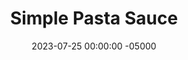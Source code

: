 ---
layout: post
title:  "Simple Pasta Sauce"
date:   2023-07-25 00:00:00 -05000
categories: 
- Recipes
- Sauces, etc.
permalink: /recipes/pasta-sauce
image: /assets/Food/Spreads, Sauces, Toppings/Pasta Sauce/sauce.jpg
ing: sauce-ing
facts: sauce-facts
Prep: 15
Rest: 
Cook: 150
Source1: 
Source2: 
tags: 
- marinara sauce
- pasta sauce
- red sauce
- crushed tomato
- italian
- basil
- onion
- parsley
- parsely
- garlic
- thyme
- italian seasoning
- red pepper
- pasta
- penne
- spaghetti squash
- linguini
Description: Here's a very simple homemade pasta sauce, starting from a humble can of crushed tomatoes. This yields enough sauce to flavor a pound of pasta or a whole spaghetti squash, maybe with some added meat and vegetables. It couldn't be easier, just saute an onion, and dump in the tomatoes and any desired spices. From there, just simmer as long as you like. I also use this to top pizzas as well!  Check out my posts for <a href="spaghetti-squash">Spaghetti Squash Cooked 3 Ways</a> and <a href="pizza">Home Oven Baked Pizza</a>
Instructions: 
- Cook onions, garlic, and oil on medium until the onion is soft and translucent<br><br>

- While the onion is cooking, add in your spices - oregano, basil, parsley, onion powder, garlic powder, black pepper, salt, and red pepper flakes<br><br>

- When onion is softened, add in the can of crushed tomatoes<br>

- Set timer for 2 hours, cover, set to low, and stir every 15 minutes
---